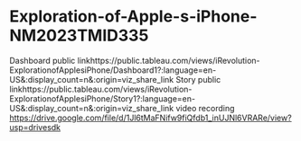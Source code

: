 # Exploration-of-Apple-s-iPhone-NM2023TMID335
Dashboard public linkhttps://public.tableau.com/views/iRevolution-ExplorationofApplesiPhone/Dashboard1?:language=en-US&:display_count=n&:origin=viz_share_link
Story public linkhttps://public.tableau.com/views/iRevolution-ExplorationofApplesiPhone/Story1?:language=en-US&:display_count=n&:origin=viz_share_link
video recording https://drive.google.com/file/d/1Jl6tMaFNifw9fiQfdb1_inUJNl6VRARe/view?usp=drivesdk
